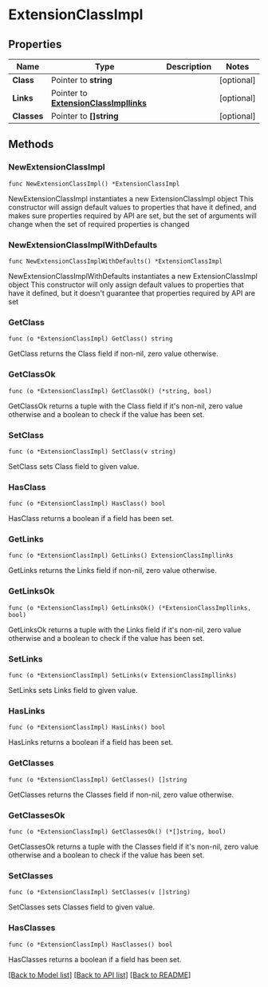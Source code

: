 # ExtensionClassImpl

## Properties

Name | Type | Description | Notes
------------ | ------------- | ------------- | -------------
**Class** | Pointer to **string** |  | [optional] 
**Links** | Pointer to [**ExtensionClassImpllinks**](ExtensionClassImpllinks.md) |  | [optional] 
**Classes** | Pointer to **[]string** |  | [optional] 

## Methods

### NewExtensionClassImpl

`func NewExtensionClassImpl() *ExtensionClassImpl`

NewExtensionClassImpl instantiates a new ExtensionClassImpl object
This constructor will assign default values to properties that have it defined,
and makes sure properties required by API are set, but the set of arguments
will change when the set of required properties is changed

### NewExtensionClassImplWithDefaults

`func NewExtensionClassImplWithDefaults() *ExtensionClassImpl`

NewExtensionClassImplWithDefaults instantiates a new ExtensionClassImpl object
This constructor will only assign default values to properties that have it defined,
but it doesn't guarantee that properties required by API are set

### GetClass

`func (o *ExtensionClassImpl) GetClass() string`

GetClass returns the Class field if non-nil, zero value otherwise.

### GetClassOk

`func (o *ExtensionClassImpl) GetClassOk() (*string, bool)`

GetClassOk returns a tuple with the Class field if it's non-nil, zero value otherwise
and a boolean to check if the value has been set.

### SetClass

`func (o *ExtensionClassImpl) SetClass(v string)`

SetClass sets Class field to given value.

### HasClass

`func (o *ExtensionClassImpl) HasClass() bool`

HasClass returns a boolean if a field has been set.

### GetLinks

`func (o *ExtensionClassImpl) GetLinks() ExtensionClassImpllinks`

GetLinks returns the Links field if non-nil, zero value otherwise.

### GetLinksOk

`func (o *ExtensionClassImpl) GetLinksOk() (*ExtensionClassImpllinks, bool)`

GetLinksOk returns a tuple with the Links field if it's non-nil, zero value otherwise
and a boolean to check if the value has been set.

### SetLinks

`func (o *ExtensionClassImpl) SetLinks(v ExtensionClassImpllinks)`

SetLinks sets Links field to given value.

### HasLinks

`func (o *ExtensionClassImpl) HasLinks() bool`

HasLinks returns a boolean if a field has been set.

### GetClasses

`func (o *ExtensionClassImpl) GetClasses() []string`

GetClasses returns the Classes field if non-nil, zero value otherwise.

### GetClassesOk

`func (o *ExtensionClassImpl) GetClassesOk() (*[]string, bool)`

GetClassesOk returns a tuple with the Classes field if it's non-nil, zero value otherwise
and a boolean to check if the value has been set.

### SetClasses

`func (o *ExtensionClassImpl) SetClasses(v []string)`

SetClasses sets Classes field to given value.

### HasClasses

`func (o *ExtensionClassImpl) HasClasses() bool`

HasClasses returns a boolean if a field has been set.


[[Back to Model list]](../README.md#documentation-for-models) [[Back to API list]](../README.md#documentation-for-api-endpoints) [[Back to README]](../README.md)


